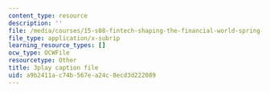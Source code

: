 ```yaml
---
content_type: resource
description: ''
file: /media/courses/15-s08-fintech-shaping-the-financial-world-spring-2020/a9b2411ac74b567ea24c8ecd3d222089_4FGNLl9Btfw.vtt
file_type: application/x-subrip
learning_resource_types: []
ocw_type: OCWFile
resourcetype: Other
title: 3play caption file
uid: a9b2411a-c74b-567e-a24c-8ecd3d222089
---
```

